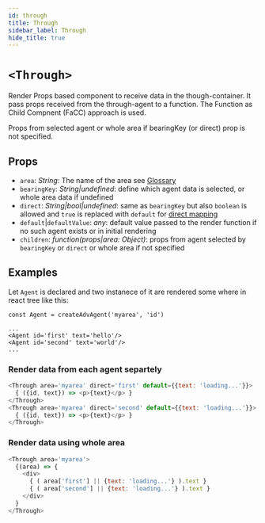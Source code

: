 ```yaml
---
id: through
title: Through
sidebar_label: Through
hide_title: true
---
```


# `<Through>`

Render Props based component to receive data in the though-container. It pass props received from the through-agent to a function. The Function as Child Compnent (FaCC) approach is used.

Props from selected agent or whole area if bearingKey (or direct) prop is not specified.


## Props

* `area`: *String*: The name of the area see [Glossary](../Glossary.md)
* `bearingKey`: *String|undefined*: define which agent data is selected, or whole area data if undefined
* `direct`: *String|bool|undefined*: same as `bearingKey` but also `boolean` is allowed and `true` is replaced with `default` for [direct mapping](../basics/Direct.md)
* `default`|`defaultValue`: *any*: default value passed to the render function if no such agent exists or in initial rendering
* `children`: *function(props|area: Object)*: props from agent selected by `bearingKey` or `direct` or whole area if not specified

## Examples

Let `Agent` is declared and two instanece of it are rendered some where in react tree like this:


```
const Agent = createAdvAgent('myarea', 'id')

...
<Agent id='first' text='hello'/>
<Agent id='second' text='world'/>
...
```

### Render data from each agent separtely

```js
<Through area='myarea' direct='first' default={{text: 'loading...'}}>
  { ({id, text}) => <p>{text}</p> }
</Through>
<Through area='myarea' direct='second' default={{text: 'loading...'}}>
  { ({id, text}) => <p>{text}</p> }
</Through>
```

### Render data using whole area

```js
<Through area='myarea'>
  {(area) => {
    <div>
      { ( area['first'] || {text: 'loading...'} ).text }
      { ( area['second'] || {text: 'loading...'} ).text }
    </div>
  }
</Through>
```
